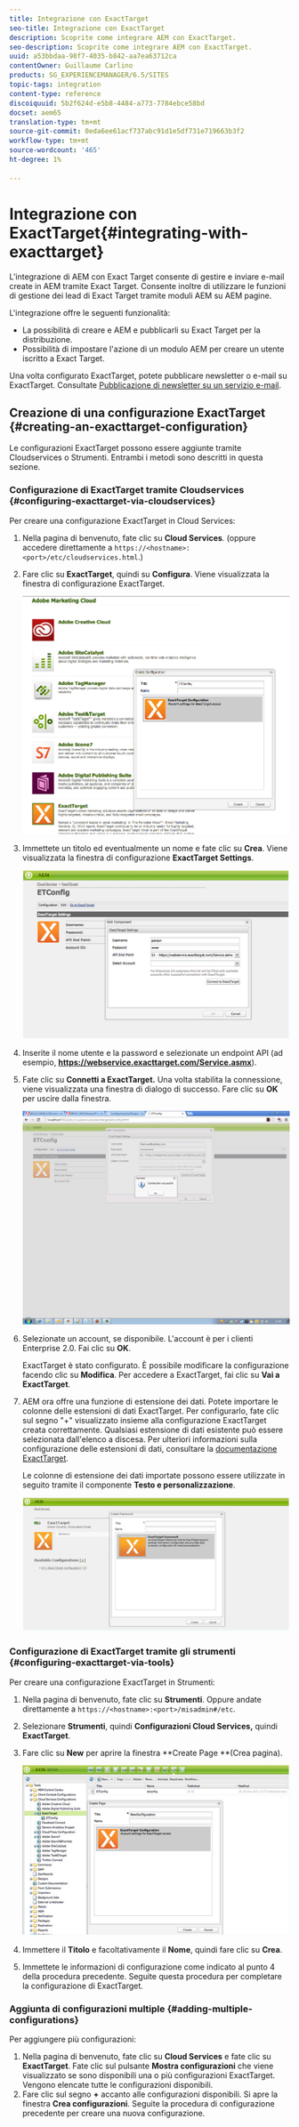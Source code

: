 ```yaml
---
title: Integrazione con ExactTarget
seo-title: Integrazione con ExactTarget
description: Scoprite come integrare AEM con ExactTarget.
seo-description: Scoprite come integrare AEM con ExactTarget.
uuid: a53bbdaa-98f7-4035-b842-aa7ea63712ca
contentOwner: Guillaume Carlino
products: SG_EXPERIENCEMANAGER/6.5/SITES
topic-tags: integration
content-type: reference
discoiquuid: 5b2f624d-e5b8-4484-a773-7784ebce58bd
docset: aem65
translation-type: tm+mt
source-git-commit: 0eda6ee61acf737abc91d1e5df731e719663b3f2
workflow-type: tm+mt
source-wordcount: '465'
ht-degree: 1%

---
```



# Integrazione con ExactTarget{#integrating-with-exacttarget}

L’integrazione di AEM con Exact Target consente di gestire e inviare e-mail create in AEM tramite Exact Target. Consente inoltre di utilizzare le funzioni di gestione dei lead di Exact Target tramite moduli AEM su AEM pagine.

L&#39;integrazione offre le seguenti funzionalità:

* La possibilità di creare e AEM e pubblicarli su Exact Target per la distribuzione.
* Possibilità di impostare l&#39;azione di un modulo AEM per creare un utente iscritto a Exact Target.

Una volta configurato ExactTarget, potete pubblicare newsletter o e-mail su ExactTarget. Consultate [Pubblicazione di newsletter su un servizio e-mail](/help/sites-authoring/personalization.md).

## Creazione di una configurazione ExactTarget {#creating-an-exacttarget-configuration}

Le configurazioni ExactTarget possono essere aggiunte tramite Cloudservices o Strumenti. Entrambi i metodi sono descritti in questa sezione.

### Configurazione di ExactTarget tramite Cloudservices {#configuring-exacttarget-via-cloudservices}

Per creare una configurazione ExactTarget in Cloud Services:

1. Nella pagina di benvenuto, fate clic su **Cloud Services**. (oppure accedere direttamente a `https://<hostname>:<port>/etc/cloudservices.html`.)
1. Fare clic su **ExactTarget**, quindi su **Configura**. Viene visualizzata la finestra di configurazione ExactTarget.

   ![chlimage_1-19](assets/chlimage_1-19.png)

1. Immettete un titolo ed eventualmente un nome e fate clic su **Crea**. Viene visualizzata la finestra di configurazione **ExactTarget Settings**.

   ![chlimage_1](assets/chlimage_1.jpeg)

1. Inserite il nome utente e la password e selezionate un endpoint API (ad esempio, **https://webservice.exacttarget.com/Service.asmx**).
1. Fate clic su **Connetti a ExactTarget.** Una volta stabilita la connessione, viene visualizzata una finestra di dialogo di successo. Fare clic su **OK** per uscire dalla finestra.

   ![chlimage_1-1](assets/chlimage_1-1.jpeg)

1. Selezionate un account, se disponibile. L&#39;account è per i clienti Enterprise 2.0. Fai clic su **OK**.

   ExactTarget è stato configurato. È possibile modificare la configurazione facendo clic su **Modifica**. Per accedere a ExactTarget, fai clic su **Vai a ExactTarget**.

1. AEM ora offre una funzione di estensione dei dati. Potete importare le colonne delle estensioni di dati ExactTarget. Per configurarlo, fate clic sul segno &quot;+&quot; visualizzato insieme alla configurazione ExactTarget creata correttamente. Qualsiasi estensione di dati esistente può essere selezionata dall&#39;elenco a discesa. Per ulteriori informazioni sulla configurazione delle estensioni di dati, consultare la [documentazione ExactTarget](https://help.exacttarget.com/en/documentation/exacttarget/subscribers/data_extensions_and_data_relationships).

   Le colonne di estensione dei dati importate possono essere utilizzate in seguito tramite il componente **Testo e personalizzazione**.

   ![chlimage_1-2](assets/chlimage_1-2.jpeg)

### Configurazione di ExactTarget tramite gli strumenti {#configuring-exacttarget-via-tools}

Per creare una configurazione ExactTarget in Strumenti:

1. Nella pagina di benvenuto, fate clic su **Strumenti**. Oppure andate direttamente a `https://<hostname>:<port>/misadmin#/etc`.
1. Selezionare **Strumenti**, quindi **Configurazioni Cloud Services,** quindi **ExactTarget**.
1. Fare clic su **New** per aprire la finestra **Create Page **(Crea pagina).

   ![chlimage_1-34](assets/chlimage_1-3.jpeg)

1. Immettere il **Titolo** e facoltativamente il **Nome**, quindi fare clic su **Crea**.
1. Immettete le informazioni di configurazione come indicato al punto 4 della procedura precedente. Seguite questa procedura per completare la configurazione di ExactTarget.

### Aggiunta di configurazioni multiple {#adding-multiple-configurations}

Per aggiungere più configurazioni:

1. Nella pagina di benvenuto, fate clic su **Cloud Services** e fate clic su **ExactTarget**. Fate clic sul pulsante **Mostra configurazioni** che viene visualizzato se sono disponibili una o più configurazioni ExactTarget. Vengono elencate tutte le configurazioni disponibili.
1. Fare clic sul segno **+** accanto alle configurazioni disponibili. Si apre la finestra **Crea configurazioni**. Seguite la procedura di configurazione precedente per creare una nuova configurazione.